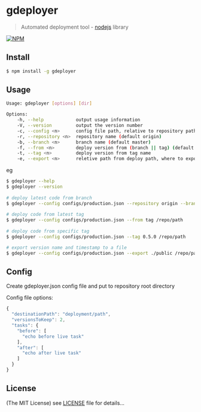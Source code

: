 gdeployer
=========

> Automated deployment tool - [nodejs](http://nodejs.org) library


[![NPM](https://nodei.co/npm/gdeployer.png)](https://nodei.co/npm/gdeployer/)

## Install
```bash
$ npm install -g gdeployer
```

## Usage
```bash
Usage: gdeployer [options] [dir]

Options:
    -h, --help            output usage information
    -V, --version         output the version number
    -c, --config <n>      config file path, relative to repository path (default gdeployer.json)
    -r, --repository <n>  repository name (default origin)
    -b, --branch <n>      branch name (default master)
    -f, --from <n>        deploy version from (branch || tag) (default branch)
    -t, --tag <n>         deploy version from tag name
    -e, --export <n>      reletive path from deploy path, where to export version file
```
eg
```bash
$ gdeployer --help
$ gdeployer --version
    
# deploy latest code from branch
$ gdeployer --config configs/production.json --repository origin --branch develop --from branch /repo/path
    
# deploy code from latest tag
$ gdeployer --config configs/production.json --from tag /repo/path
    
# deploy code from specific tag
$ gdeployer --config configs/production.json --tag 0.5.0 /repo/path

# export version name and timestamp to a file
$ gdeployer --config configs/production.json --export ./public /repo/path
```

## Config

Create gdeployer.json config file and put to repository root directory

Config file options:
```js
{
  "destinationPath": "deployment/path",
  "versionsToKeep": 2,
  "tasks": {
    "before": [
      "echo before live task"
    ],
    "after": [
      "echo after live task"
    ]
  }
}
```

## License

(The MIT License)
see [LICENSE](https://github.com/g4code/gdeployer/blob/master/LICENSE) file for details...
